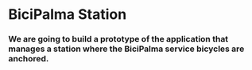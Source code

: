 # BiciPalma Station
### We are going to build a prototype of the application that manages a station where the BiciPalma service bicycles are anchored.
